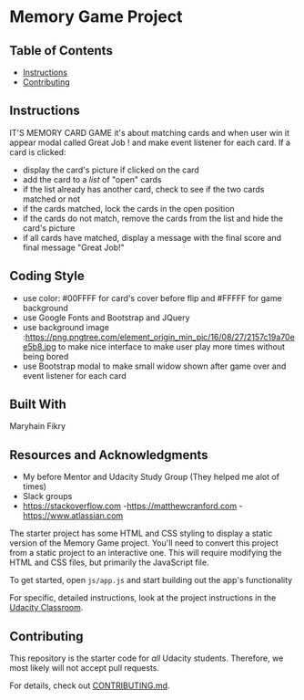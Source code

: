 # Memory Game Project

## Table of Contents

* [Instructions](#instructions)
* [Contributing](#contributing)

## Instructions
IT'S MEMORY CARD GAME it's about matching cards and when user win it appear modal called Great Job !
and make event listener for each card. If a card is clicked:
  - display the card's picture if clicked on the card 
  - add the card to a *list* of "open" cards
  - if the list already has another card, check to see if the two cards matched or not
  - if the cards matched, lock the cards in the open position
  - if the cards do not match, remove the cards from the list and hide the card's picture 
  - if all cards have matched, display a message with the final score and final message "Great Job!"

## Coding Style
   - use color: #00FFFF for card's cover before flip and #FFFFF for game background
   - use Google Fonts and Bootstrap and JQuery 
   - use background image :https://png.pngtree.com/element_origin_min_pic/16/08/27/2157c19a70ee5b8.jpg to make nice interface to make user 
     play more times without being bored 
  - use Bootstrap modal to make small widow shown after game over and event listener for each card 
  ## Built With
  Maryhain Fikry 
  
  ## Resources and Acknowledgments
   - My before Mentor and Udacity Study Group (They helped me alot of times)
   - Slack groups 
   - https://stackoverflow.com
   -https://matthewcranford.com
   -https://www.atlassian.com
  
  

The starter project has some HTML and CSS styling to display a static version of the Memory Game project. You'll need to convert this project from a static project to an interactive one. This will require modifying the HTML and CSS files, but primarily the JavaScript file.

To get started, open `js/app.js` and start building out the app's functionality

For specific, detailed instructions, look at the project instructions in the [Udacity Classroom](https://classroom.udacity.com/me).

## Contributing

This repository is the starter code for _all_ Udacity students. Therefore, we most likely will not accept pull requests.

For details, check out [CONTRIBUTING.md](CONTRIBUTING.md).
